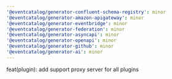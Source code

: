```yaml
---
'@eventcatalog/generator-confluent-schema-registry': minor
'@eventcatalog/generator-amazon-apigateway': minor
'@eventcatalog/generator-eventbridge': minor
'@eventcatalog/generator-federation': minor
'@eventcatalog/generator-asyncapi': minor
'@eventcatalog/generator-openapi': minor
'@eventcatalog/generator-github': minor
'@eventcatalog/generator-ai': minor
---
```


feat(plugin): add support proxy server for all plugins
